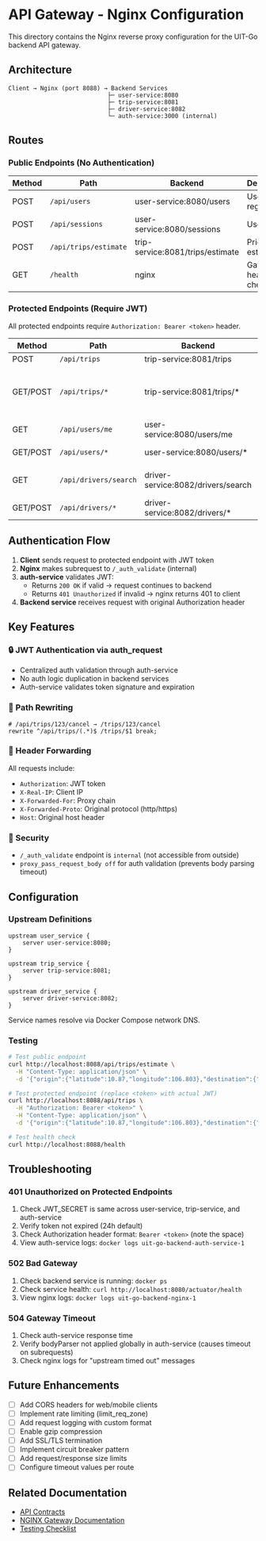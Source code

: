 # API Gateway - Nginx Configuration

This directory contains the Nginx reverse proxy configuration for the UIT-Go backend API gateway.

## Architecture

```
Client → Nginx (port 8088) → Backend Services
                            ├─ user-service:8080
                            ├─ trip-service:8081
                            ├─ driver-service:8082
                            └─ auth-service:3000 (internal)
```

## Routes

### Public Endpoints (No Authentication)

| Method | Path | Backend | Description |
|--------|------|---------|-------------|
| POST | `/api/users` | user-service:8080/users | User registration |
| POST | `/api/sessions` | user-service:8080/sessions | User login |
| POST | `/api/trips/estimate` | trip-service:8081/trips/estimate | Price estimation |
| GET | `/health` | nginx | Gateway health check |

### Protected Endpoints (Require JWT)

All protected endpoints require `Authorization: Bearer <token>` header.

| Method | Path | Backend | Description |
|--------|------|---------|-------------|
| POST | `/api/trips` | trip-service:8081/trips | Create trip |
| GET/POST | `/api/trips/*` | trip-service:8081/trips/* | Trip operations (cancel, complete, etc.) |
| GET | `/api/users/me` | user-service:8080/users/me | Get current user |
| GET/POST | `/api/users/*` | user-service:8080/users/* | User operations |
| GET | `/api/drivers/search` | driver-service:8082/drivers/search | Search nearby drivers |
| GET/POST | `/api/drivers/*` | driver-service:8082/drivers/* | Driver operations |

## Authentication Flow

1. **Client** sends request to protected endpoint with JWT token
2. **Nginx** makes subrequest to `/_auth_validate` (internal)
3. **auth-service** validates JWT:
   - Returns `200 OK` if valid → request continues to backend
   - Returns `401 Unauthorized` if invalid → nginx returns 401 to client
4. **Backend service** receives request with original Authorization header

## Key Features

### 🔒 JWT Authentication via auth_request
- Centralized auth validation through auth-service
- No auth logic duplication in backend services
- Auth-service validates token signature and expiration

### 🔀 Path Rewriting
```nginx
# /api/trips/123/cancel → /trips/123/cancel
rewrite ^/api/trips/(.*)$ /trips/$1 break;
```

### 📝 Header Forwarding
All requests include:
- `Authorization`: JWT token
- `X-Real-IP`: Client IP
- `X-Forwarded-For`: Proxy chain
- `X-Forwarded-Proto`: Original protocol (http/https)
- `Host`: Original host header

### 🚫 Security
- `/_auth_validate` endpoint is `internal` (not accessible from outside)
- `proxy_pass_request_body off` for auth validation (prevents body parsing timeout)

## Configuration

### Upstream Definitions
```nginx
upstream user_service {
    server user-service:8080;
}

upstream trip_service {
    server trip-service:8081;
}

upstream driver_service {
    server driver-service:8082;
}
```

Service names resolve via Docker Compose network DNS.

### Testing

```bash
# Test public endpoint
curl http://localhost:8088/api/trips/estimate \
  -H "Content-Type: application/json" \
  -d '{"origin":{"latitude":10.87,"longitude":106.803},"destination":{"latitude":10.88,"longitude":106.813}}'

# Test protected endpoint (replace <token> with actual JWT)
curl http://localhost:8088/api/trips \
  -H "Authorization: Bearer <token>" \
  -H "Content-Type: application/json" \
  -d '{"origin":{"latitude":10.87,"longitude":106.803},"destination":{"latitude":10.88,"longitude":106.813}}'

# Test health check
curl http://localhost:8088/health
```

## Troubleshooting

### 401 Unauthorized on Protected Endpoints
1. Check JWT_SECRET is same across user-service, trip-service, and auth-service
2. Verify token not expired (24h default)
3. Check Authorization header format: `Bearer <token>` (note the space)
4. View auth-service logs: `docker logs uit-go-backend-auth-service-1`

### 502 Bad Gateway
1. Check backend service is running: `docker ps`
2. Check service health: `curl http://localhost:8080/actuator/health`
3. View nginx logs: `docker logs uit-go-backend-nginx-1`

### 504 Gateway Timeout
1. Check auth-service response time
2. Verify bodyParser not applied globally in auth-service (causes timeout on subrequests)
3. Check nginx logs for "upstream timed out" messages

## Future Enhancements

- [ ] Add CORS headers for web/mobile clients
- [ ] Implement rate limiting (limit_req_zone)
- [ ] Add request logging with custom format
- [ ] Enable gzip compression
- [ ] Add SSL/TLS termination
- [ ] Implement circuit breaker pattern
- [ ] Add request/response size limits
- [ ] Configure timeout values per route

## Related Documentation

- [API Contracts](../docs/API_CONTRACTS.md)
- [NGINX Gateway Documentation](../docs/NGINX_GATEWAY.md)
- [Testing Checklist](../docs/TESTING_CHECKLIST.md)
